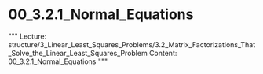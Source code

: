 # 00_3.2.1_Normal_Equations

"""
Lecture: structure/3_Linear_Least_Squares_Problems/3.2_Matrix_Factorizations_That_Solve_the_Linear_Least_Squares_Problem
Content: 00_3.2.1_Normal_Equations
"""

